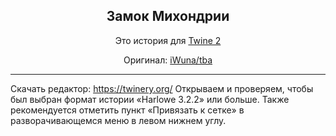 

<p align="center">
	<h2 align="center">
		Замок Михондрии
	</h2>
	<p align="center">
		Это история для
		<a href="https://twinery.org/">
			Twine 2
		</a>
	</p>
	<p align="center">
		Оригинал:
		<a href="https://github.com/iWuna/tba">
			iWuna/tba
		</a>
	</p>
</p>


---

Скачать редактор: https://twinery.org/
Открываем и проверяем, чтобы был выбран формат истории «Harlowe 3.2.2» или больше.
Также рекомендуется отметить пункт «Привязать к сетке» в разворачивающемся меню в левом нижнем углу.
